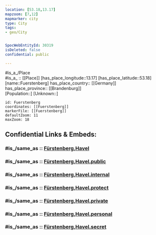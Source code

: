 ```yaml
---
location: [53.18,13.17] 
mapzoom: [7,12] 
mapmarker: city 
type: City
tags:
- geo/City


SpocWebEntityId: 30319
isDeleted: false
confidential: public

---
```

#is_a_/Place  
#is_a_ :: [[Place]] 
[has_place_longitude::13.17] 
[has_place_latitude::53.18] 
[name::Fuerstenberg] 
has_place_country:: [[Germany]]  
has_place_province:: [[Brandenburg]]  
[Population::] 
[Unknown::] 


```leaflet
id: Fuerstenberg
coordinates: [[Fuerstenberg]] 
markerFile: [[Fuerstenberg]] 
defaultZoom: 11 
maxZoom: 18
```


## Confidential Links & Embeds: 

### #is_/same_as :: [Fürstenberg,Havel](/_Standards/Earth/Continent/Europe/Europe~Central/Germany/Germany~East/Brandenburg/counties~Brandenburg/Oberhavel/cities~Oberhavel/Fürstenberg,Havel.md) 

### #is_/same_as :: [Fürstenberg,Havel.public](/_public/Earth/Continent/Europe/Europe~Central/Germany/Germany~East/Brandenburg/counties~Brandenburg/Oberhavel/cities~Oberhavel/Fürstenberg,Havel.public.md) 

### #is_/same_as :: [Fürstenberg,Havel.internal](/_internal/Earth/Continent/Europe/Europe~Central/Germany/Germany~East/Brandenburg/counties~Brandenburg/Oberhavel/cities~Oberhavel/Fürstenberg,Havel.internal.md) 

### #is_/same_as :: [Fürstenberg,Havel.protect](/_protect/Earth/Continent/Europe/Europe~Central/Germany/Germany~East/Brandenburg/counties~Brandenburg/Oberhavel/cities~Oberhavel/Fürstenberg,Havel.protect.md) 

### #is_/same_as :: [Fürstenberg,Havel.private](/_private/Earth/Continent/Europe/Europe~Central/Germany/Germany~East/Brandenburg/counties~Brandenburg/Oberhavel/cities~Oberhavel/Fürstenberg,Havel.private.md) 

### #is_/same_as :: [Fürstenberg,Havel.personal](/_personal/Earth/Continent/Europe/Europe~Central/Germany/Germany~East/Brandenburg/counties~Brandenburg/Oberhavel/cities~Oberhavel/Fürstenberg,Havel.personal.md) 

### #is_/same_as :: [Fürstenberg,Havel.secret](/_secret/Earth/Continent/Europe/Europe~Central/Germany/Germany~East/Brandenburg/counties~Brandenburg/Oberhavel/cities~Oberhavel/Fürstenberg,Havel.secret.md)

